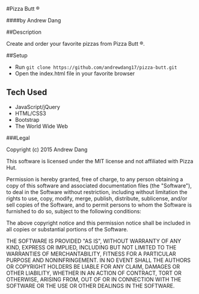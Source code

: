 #Pizza Butt &reg;

####by Andrew Dang

##Description

Create and order your favorite pizzas from Pizza Butt &reg;.

##Setup

* Run `git clone https://github.com/andrewdang17/pizza-butt.git`
* Open the index.html file in your favorite browser

## Tech Used

* JavaScript/jQuery
* HTML/CSS3
* Bootstrap
* The World Wide Web

###Legal

Copyright (c) 2015  Andrew Dang

This software is licensed under the MIT license and not affiliated with Pizza Hut.

Permission is hereby granted, free of charge, to any person obtaining a copy
of this software and associated documentation files (the "Software"), to deal
in the Software without restriction, including without limitation the rights
to use, copy, modify, merge, publish, distribute, sublicense, and/or sell
copies of the Software, and to permit persons to whom the Software is
furnished to do so, subject to the following conditions:

The above copyright notice and this permission notice shall be included in
all copies or substantial portions of the Software.

THE SOFTWARE IS PROVIDED "AS IS", WITHOUT WARRANTY OF ANY KIND, EXPRESS OR
IMPLIED, INCLUDING BUT NOT LIMITED TO THE WARRANTIES OF MERCHANTABILITY,
FITNESS FOR A PARTICULAR PURPOSE AND NONINFRINGEMENT. IN NO EVENT SHALL THE
AUTHORS OR COPYRIGHT HOLDERS BE LIABLE FOR ANY CLAIM, DAMAGES OR OTHER
LIABILITY, WHETHER IN AN ACTION OF CONTRACT, TORT OR OTHERWISE, ARISING FROM,
OUT OF OR IN CONNECTION WITH THE SOFTWARE OR THE USE OR OTHER DEALINGS IN
THE SOFTWARE.
